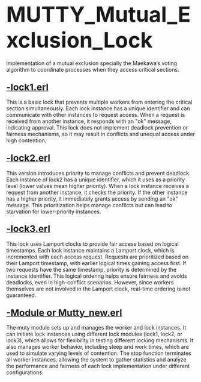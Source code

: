# <span style="font-size: 2em;">MUTTY_Mutual_Exclusion_Lock</span>

Implementation of a mutual exclusion specially the Maekawa’s voting algorithm to coordinate processes when they access critical sections.

### <u><span style="font-size: 1.5em;">-lock1.erl</span></u>
This is a basic lock that prevents multiple workers from entering the critical section simultaneously.
Each lock instance has a unique identifier and can communicate with other instances to request access. When a request is received from another instance, it responds with an "ok" message, indicating approval. This lock does not implement deadlock prevention or fairness mechanisms, so it may result in conflicts and unequal access under high contention.

### <u><span style="font-size: 1.5em;">-lock2.erl</span></u>
This version introduces priority to manage conflicts and prevent deadlock. Each instance of lock2 has a unique identifier, which it uses as a priority level (lower values mean higher priority). When a lock instance receives a request from another instance, it checks the priority. If the other instance has a higher priority, it immediately grants access by sending an "ok" message. This prioritization helps manage conflicts but can lead to starvation for lower-priority instances.

### <u><span style="font-size: 1.5em;">-lock3.erl</span></u>
This lock uses Lamport clocks to provide fair access based on logical timestamps. Each lock instance maintains a Lamport clock, which is incremented with each access request. Requests are prioritized based on their Lamport timestamp, with earlier logical times gaining access first. If two requests have the same timestamp, priority is determined by the instance identifier. This logical ordering helps ensure fairness and avoids deadlocks, even in high-conflict scenarios. However, since workers themselves are not involved in the Lamport clock, real-time ordering is not guaranteed.

### <u><span style="font-size: 1.5em;">-Module or Mutty_new.erl</span></u>
The muty module sets up and manages the worker and lock instances. It can initiate lock instances using different lock modules (lock1, lock2, or lock3), which allows for flexibility in testing different locking mechanisms.
It also manages worker behavior, including sleep and work times, which are used to simulate varying levels of contention. The stop function terminates all worker instances, allowing the system to gather statistics and analyze the performance and fairness of each lock implementation under different configurations.
